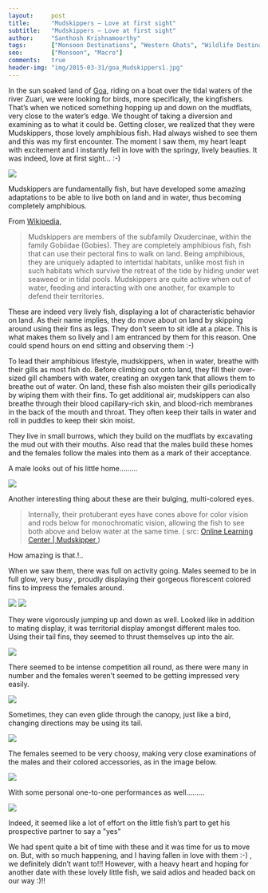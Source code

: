 ```yaml
---
layout:     post
title:      "Mudskippers – Love at first sight"
subtitle:   "Mudskippers – Love at first sight"
author:     "Santhosh Krishnamoorthy"
tags:       ["Monsoon Destinations", "Western Ghats", "Wildlife Destinations", "Goa Wildlife"]
seo:		["Monsoon", "Macro"]
comments:   true
header-img: "img/2015-03-31/goa_Mudskippers1.jpg"
---
```


<p>
In the sun soaked land of <a href="http://www.wilderhood.com/destination/Goa" target="_blank">Goa</a>, riding on a boat over the tidal waters of the river Zuari, we were looking for birds, more specifically, the kingfishers. That’s when we noticed something hopping up and down on the mudflats, very close to the water’s edge. We thought of taking a diversion and examining as to what it could be. Getting closer, we realized that they were Mudskippers, those lovely amphibious fish. Had always wished to see them and this was my first encounter. The moment I saw them, my heart leapt with excitement and I instantly fell in love with the springy, lively beauties. It was indeed, love at first sight… :-)
</p>

<img src="{{ site.baseurl }}/img/2015-03-31/goa_Mudskippers2.jpg">

<p>
Mudskippers are fundamentally fish, but have developed some amazing adaptations to be able to live both on land and in water, thus becoming completely amphibious.
</p>

<p>
From <a href="http://en.wikipedia.org/wiki/Mudskipper"> Wikipedia,</a>
</p>

>Mudskippers are members of the subfamily Oxudercinae, within the family Gobiidae (Gobies). They are completely amphibious fish, fish that can use their pectoral fins to walk on land. Being amphibious, they are uniquely adapted to intertidal habitats, unlike most fish in such habitats which survive the retreat of the tide by hiding under wet seaweed or in tidal pools. Mudskippers are quite active when out of water, feeding and interacting with one another, for example to defend their territories.

<p>
These are indeed very lively fish, displaying a lot of characteristic behavior on land. As their name implies, they do move about on land by skipping around using their fins as legs. They don’t seem to sit idle at a place. This is what makes them so lively and I am entranced by them for this reason. One could spend hours on end sitting and observing them :-)
</p>

<p>
To lead their amphibious lifestyle, mudskippers, when in water, breathe with their gills as most fish do. Before climbing out onto land, they fill their over-sized gill chambers with water, creating an oxygen tank that allows them to breathe out of water. On land, these fish also moisten their gills periodically by wiping them with their fins. To get additional air, mudskippers can also breathe through their blood capillary-rich skin, and blood-rich membranes in the back of the mouth and throat. They often keep their tails in water and roll in puddles to keep their skin moist.
</p>

<p>
They live in small burrows, which they build on the mudflats by excavating the mud out with their mouths. Also read that the males build these homes and the females follow the males into them as a mark of their acceptance.
</p>

<p>
A male looks out of his little home………
</p>

<img src="{{ site.baseurl }}/img/2015-03-31/goa_Mudskippers3.jpg">

<p>Another interesting thing about these are their bulging, multi-colored eyes.</p>
	
>Internally, their protuberant eyes have cones above for color vision and rods below for monochromatic vision, allowing the fish to see both above and below water at the same time.  ( src: <a href="http://www.aquariumofpacific.org/onlinelearningcenter/species/mudskipper"> Online Learning Center | Mudskipper </a>)

<p>
How amazing is that.!..
</p>

<p>
When we saw them, there was full on activity going. Males seemed to be in full glow, very busy , proudly displaying their gorgeous florescent colored fins to impress the females around.
</p>

<img src="{{ site.baseurl }}/img/2015-03-31/goa_Mudskippers4.jpg">
<img src="{{ site.baseurl }}/img/2015-03-31/goa_Mudskippers1.jpg">

<p>
They were vigorously jumping up and down as well. Looked like in addition to mating display, it was territorial display amongst different males too. Using their tail fins, they seemed to thrust themselves up into the air.
</p>

<img src="{{ site.baseurl }}/img/2015-03-31/goa_Mudskippers5.jpg">

<p>
There seemed to be intense competition all round, as there were many in number and the females weren’t seemed to be getting impressed very easily.
</p>

<img src="{{ site.baseurl }}/img/2015-03-31/goa_Mudskippers6.jpg">

<p>
Sometimes, they can even glide through the canopy, just like a bird, changing directions may be using its tail.
</p>


<img src="{{ site.baseurl }}/img/2015-03-31/goa_Mudskippers6.jpg">

<p>
The females seemed to be very choosy, making very close examinations of the males and their colored accessories, as in the image below.
</p>

<img src="{{ site.baseurl }}/img/2015-03-31/goa_Mudskippers7.jpg">

<p>
With some personal one-to-one performances as well………
</p>

<img src="{{ site.baseurl }}/img/2015-03-31/goa_Mudskippers8.jpg">

<p>
Indeed, it seemed like a lot of effort on the little fish’s part to get his prospective partner to say a "yes"
</p>

<p>
We had spent quite a bit of time with these and it was time for us to move on. But, with so much happening, and I having fallen in love with them :-) , we definitely didn’t want to!!! However, with a heavy heart and hoping for another date with these lovely little fish, we said adios and headed back on our way :)!!
</p>